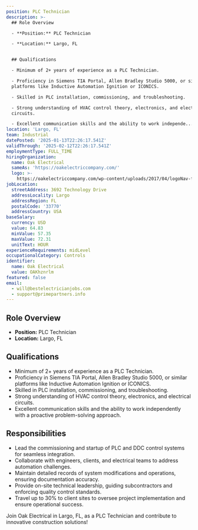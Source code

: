 ```yaml
---
position: PLC Technician
description: >-
  ## Role Overview

  - **Position:** PLC Technician

  - **Location:** Largo, FL


  ## Qualifications

  - Minimum of 2+ years of experience as a PLC Technician.

  - Proficiency in Siemens TIA Portal, Allen Bradley Studio 5000, or similar
  platforms like Inductive Automation Ignition or ICONICS.

  - Skilled in PLC installation, commissioning, and troubleshooting.

  - Strong understanding of HVAC control theory, electronics, and electrical
  circuits.

  - Excellent communication skills and the ability to work independe...
location: 'Largo, FL'
team: Industrial
datePosted: '2025-01-13T22:26:17.541Z'
validThrough: '2025-02-12T22:26:17.541Z'
employmentType: FULL_TIME
hiringOrganization:
  name: Oak Electrical
  sameAs: 'https://oakelectriccompany.com/'
  logo: >-
    https://oakelectriccompany.com/wp-content/uploads/2017/04/logoNav-for-web.png
jobLocation:
  streetAddress: 3692 Technology Drive
  addressLocality: Largo
  addressRegion: FL
  postalCode: '33770'
  addressCountry: USA
baseSalary:
  currency: USD
  value: 64.83
  minValue: 57.35
  maxValue: 72.31
  unitText: HOUR
experienceRequirements: midLevel
occupationalCategory: Controls
identifier:
  name: Oak Electrical
  value: OAKhznrlm
featured: false
email:
  - will@bestelectricianjobs.com
  - support@primepartners.info
---
```




## Role Overview
- **Position:** PLC Technician
- **Location:** Largo, FL

## Qualifications
- Minimum of 2+ years of experience as a PLC Technician.
- Proficiency in Siemens TIA Portal, Allen Bradley Studio 5000, or similar platforms like Inductive Automation Ignition or ICONICS.
- Skilled in PLC installation, commissioning, and troubleshooting.
- Strong understanding of HVAC control theory, electronics, and electrical circuits.
- Excellent communication skills and the ability to work independently with a proactive problem-solving approach.

## Responsibilities
- Lead the commissioning and startup of PLC and DDC control systems for seamless integration.
- Collaborate with engineers, clients, and electrical teams to address automation challenges.
- Maintain detailed records of system modifications and operations, ensuring documentation accuracy.
- Provide on-site technical leadership, guiding subcontractors and enforcing quality control standards.
- Travel up to 30% to client sites to oversee project implementation and ensure operational success.

Join Oak Electrical in Largo, FL, as a PLC Technician and contribute to innovative construction solutions!